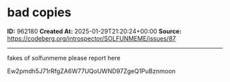 # bad copies

**ID:** 962180
**Created At:** 2025-01-29T21:20:24+00:00
**Source:** https://codeberg.org/introspector/SOLFUNMEME/issues/87

---

fakes of solfunmeme
please report here 

Ew2pmdh5J71rRfgZA6W77UQoUWND97ZgeQ1PuBznmoon